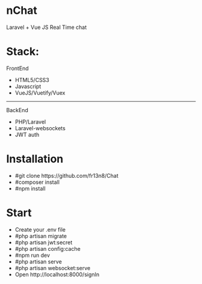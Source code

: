 # nChat
Laravel + Vue JS Real Time chat

# Stack:<br> 
FrontEnd <ul><li>HTML5/CSS3</li><li>Javascript</li><li>VueJS/Vuetify/Vuex</li></ul>
<hr>  
BackEnd <ul><li>PHP/Laravel</li><li>Laravel-websockets</li><li>JWT auth</li></ul>

<h1>Installation</h1>
<ul><li>#git clone https://github.com/fr13n8/Chat</li><li>#composer install</li><li>#npm install</li></ul>

<h1>Start</h1>
<ul><li>Create your .env file</li><li>#php artisan migrate</li><li>#php artisan jwt:secret</li><li>#php artisan config:cache</li><li>#npm run dev</li><li>#php artisan serve</li><li>#php artisan websocket:serve</li><li>Open http://localhost:8000/signIn</li></ul>
